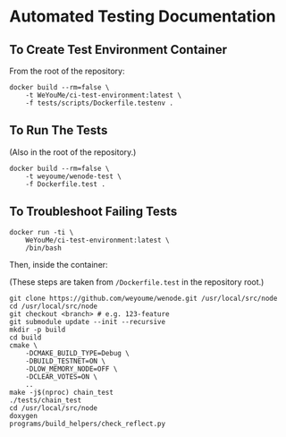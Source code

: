 # Automated Testing Documentation

## To Create Test Environment Container

From the root of the repository:

    docker build --rm=false \
        -t WeYouMe/ci-test-environment:latest \
        -f tests/scripts/Dockerfile.testenv .

## To Run The Tests

(Also in the root of the repository.)

    docker build --rm=false \
        -t weyoume/wenode-test \
        -f Dockerfile.test .

## To Troubleshoot Failing Tests

    docker run -ti \
        WeYouMe/ci-test-environment:latest \
        /bin/bash

Then, inside the container:

(These steps are taken from `/Dockerfile.test` in the
repository root.)

    git clone https://github.com/weyoume/wenode.git /usr/local/src/node
    cd /usr/local/src/node
    git checkout <branch> # e.g. 123-feature
    git submodule update --init --recursive
    mkdir -p build
    cd build
    cmake \
        -DCMAKE_BUILD_TYPE=Debug \
        -DBUILD_TESTNET=ON \
        -DLOW_MEMORY_NODE=OFF \
        -DCLEAR_VOTES=ON \
        ..
    make -j$(nproc) chain_test
    ./tests/chain_test
    cd /usr/local/src/node
    doxygen
    programs/build_helpers/check_reflect.py
